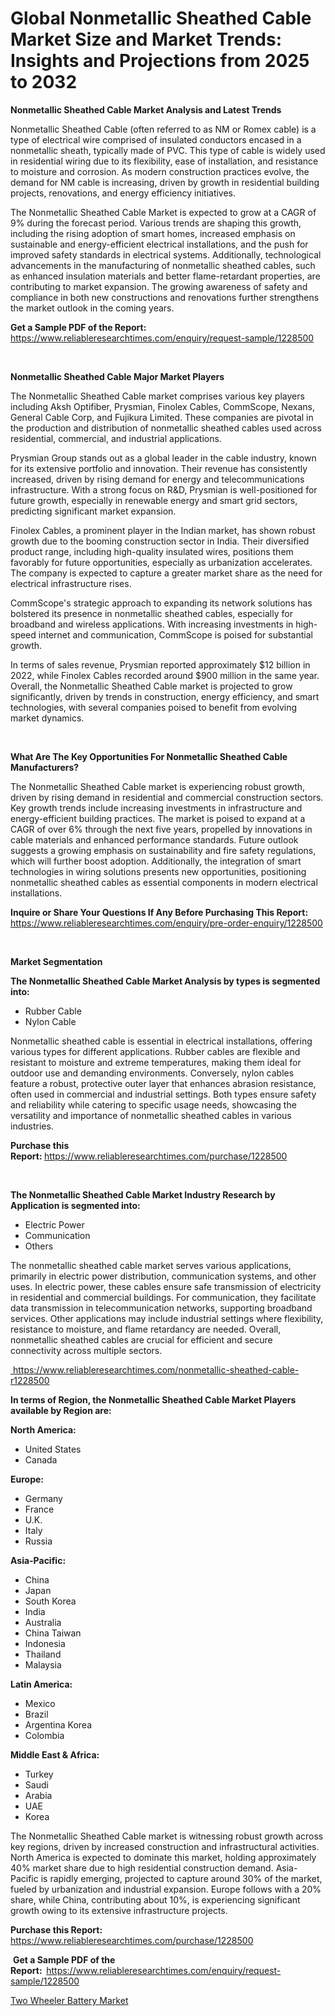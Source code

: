 <p><h1>Global Nonmetallic Sheathed Cable Market Size and Market Trends: Insights and Projections from 2025 to 2032</h1></p><p><strong>Nonmetallic Sheathed Cable Market Analysis and Latest Trends</strong></p>
<p><p>Nonmetallic Sheathed Cable (often referred to as NM or Romex cable) is a type of electrical wire comprised of insulated conductors encased in a nonmetallic sheath, typically made of PVC. This type of cable is widely used in residential wiring due to its flexibility, ease of installation, and resistance to moisture and corrosion. As modern construction practices evolve, the demand for NM cable is increasing, driven by growth in residential building projects, renovations, and energy efficiency initiatives.</p><p>The Nonmetallic Sheathed Cable Market is expected to grow at a CAGR of 9% during the forecast period. Various trends are shaping this growth, including the rising adoption of smart homes, increased emphasis on sustainable and energy-efficient electrical installations, and the push for improved safety standards in electrical systems. Additionally, technological advancements in the manufacturing of nonmetallic sheathed cables, such as enhanced insulation materials and better flame-retardant properties, are contributing to market expansion. The growing awareness of safety and compliance in both new constructions and renovations further strengthens the market outlook in the coming years.</p></p>
<p><strong>Get a Sample PDF of the Report:&nbsp;</strong> <a href="https://www.reliableresearchtimes.com/enquiry/request-sample/1228500?utm_campaign=3311&utm_medium=2&utm_source=Github&utm_content=ia&utm_term=07042025&utm_id=nonmetallic-sheathed-cable">https://www.reliableresearchtimes.com/enquiry/request-sample/1228500</a></p>
<p>&nbsp;</p>
<p><strong>Nonmetallic Sheathed Cable Major Market Players</strong></p>
<p><p>The Nonmetallic Sheathed Cable market comprises various key players including Aksh Optifiber, Prysmian, Finolex Cables, CommScope, Nexans, General Cable Corp, and Fujikura Limited. These companies are pivotal in the production and distribution of nonmetallic sheathed cables used across residential, commercial, and industrial applications.</p><p>Prysmian Group stands out as a global leader in the cable industry, known for its extensive portfolio and innovation. Their revenue has consistently increased, driven by rising demand for energy and telecommunications infrastructure. With a strong focus on R&D, Prysmian is well-positioned for future growth, especially in renewable energy and smart grid sectors, predicting significant market expansion.</p><p>Finolex Cables, a prominent player in the Indian market, has shown robust growth due to the booming construction sector in India. Their diversified product range, including high-quality insulated wires, positions them favorably for future opportunities, especially as urbanization accelerates. The company is expected to capture a greater market share as the need for electrical infrastructure rises.</p><p>CommScope's strategic approach to expanding its network solutions has bolstered its presence in nonmetallic sheathed cables, especially for broadband and wireless applications. With increasing investments in high-speed internet and communication, CommScope is poised for substantial growth.</p><p>In terms of sales revenue, Prysmian reported approximately $12 billion in 2022, while Finolex Cables recorded around $900 million in the same year. Overall, the Nonmetallic Sheathed Cable market is projected to grow significantly, driven by trends in construction, energy efficiency, and smart technologies, with several companies poised to benefit from evolving market dynamics.</p></p>
<p>&nbsp;</p>
<p><strong>What Are The Key Opportunities For Nonmetallic Sheathed Cable Manufacturers?</strong></p>
<p><p>The Nonmetallic Sheathed Cable market is experiencing robust growth, driven by rising demand in residential and commercial construction sectors. Key growth trends include increasing investments in infrastructure and energy-efficient building practices. The market is poised to expand at a CAGR of over 6% through the next five years, propelled by innovations in cable materials and enhanced performance standards. Future outlook suggests a growing emphasis on sustainability and fire safety regulations, which will further boost adoption. Additionally, the integration of smart technologies in wiring solutions presents new opportunities, positioning nonmetallic sheathed cables as essential components in modern electrical installations.</p></p>
<p><strong>Inquire or Share Your Questions If Any Before Purchasing This Report:</strong> <a href="https://www.reliableresearchtimes.com/enquiry/pre-order-enquiry/1228500?utm_campaign=3311&utm_medium=2&utm_source=Github&utm_content=ia&utm_term=07042025&utm_id=nonmetallic-sheathed-cable">https://www.reliableresearchtimes.com/enquiry/pre-order-enquiry/1228500</a></p>
<p>&nbsp;</p>
<p><strong>Market Segmentation</strong></p>
<p><strong>The Nonmetallic Sheathed Cable Market Analysis by types is segmented into:</strong></p>
<p><ul><li>Rubber Cable</li><li>Nylon Cable</li></ul></p>
<p><p>Nonmetallic sheathed cable is essential in electrical installations, offering various types for different applications. Rubber cables are flexible and resistant to moisture and extreme temperatures, making them ideal for outdoor use and demanding environments. Conversely, nylon cables feature a robust, protective outer layer that enhances abrasion resistance, often used in commercial and industrial settings. Both types ensure safety and reliability while catering to specific usage needs, showcasing the versatility and importance of nonmetallic sheathed cables in various industries.</p></p>
<p><strong>Purchase this Report:&nbsp;</strong><a href="https://www.reliableresearchtimes.com/purchase/1228500?utm_campaign=3311&utm_medium=2&utm_source=Github&utm_content=ia&utm_term=07042025&utm_id=nonmetallic-sheathed-cable">https://www.reliableresearchtimes.com/purchase/1228500</a></p>
<p>&nbsp;</p>
<p><strong>The Nonmetallic Sheathed Cable Market Industry Research by Application is segmented into:</strong></p>
<p><ul><li>Electric Power</li><li>Communication</li><li>Others</li></ul></p>
<p><p>The nonmetallic sheathed cable market serves various applications, primarily in electric power distribution, communication systems, and other uses. In electric power, these cables ensure safe transmission of electricity in residential and commercial buildings. For communication, they facilitate data transmission in telecommunication networks, supporting broadband services. Other applications may include industrial settings where flexibility, resistance to moisture, and flame retardancy are needed. Overall, nonmetallic sheathed cables are crucial for efficient and secure connectivity across multiple sectors.</p></p>
<p><a href="https://www.reliableresearchtimes.com/nonmetallic-sheathed-cable-r1228500?utm_campaign=3311&utm_medium=2&utm_source=Github&utm_content=ia&utm_term=07042025&utm_id=nonmetallic-sheathed-cable">&nbsp;https://www.reliableresearchtimes.com/nonmetallic-sheathed-cable-r1228500</a></p>
<p><strong>In terms of Region, the Nonmetallic Sheathed Cable Market Players available by Region are:</strong></p>
<p>
    <p> <strong> North America: </strong>
        <ul>
            <li>United States</li>
            <li>Canada</li>
        </ul>
        </p> 
    <p> <strong> Europe: </strong>
        <ul>
            <li>Germany</li>
            <li>France</li>
            <li>U.K.</li>
            <li>Italy</li>
            <li>Russia</li>
        </ul>
        </p> 
    <p> <strong> Asia-Pacific: </strong>
        <ul>
            <li>China</li>
            <li>Japan</li>
            <li>South Korea</li>
            <li>India</li>
            <li>Australia</li>
            <li>China Taiwan</li>
            <li>Indonesia</li>
            <li>Thailand</li>
            <li>Malaysia</li>
        </ul>
        </p> 
    <p> <strong> Latin America: </strong>
        <ul>
            <li>Mexico</li>
            <li>Brazil</li>
            <li>Argentina Korea</li>
            <li>Colombia</li>
        </ul>
        </p> 
    <p> <strong> Middle East & Africa: </strong>
        <ul>
            <li>Turkey</li>
            <li>Saudi</li>
            <li>Arabia</li>
            <li>UAE</li>
            <li>Korea</li>
        </ul>
    </p>
    </p>
<p><p>The Nonmetallic Sheathed Cable market is witnessing robust growth across key regions, driven by increased construction and infrastructural activities. North America is expected to dominate this market, holding approximately 40% market share due to high residential construction demand. Asia-Pacific is rapidly emerging, projected to capture around 30% of the market, fueled by urbanization and industrial expansion. Europe follows with a 20% share, while China, contributing about 10%, is experiencing significant growth owing to its extensive infrastructure projects.</p></p>
<p><strong>Purchase this Report: </strong><a href="https://www.reliableresearchtimes.com/purchase/1228500?utm_campaign=3311&utm_medium=2&utm_source=Github&utm_content=ia&utm_term=07042025&utm_id=nonmetallic-sheathed-cable">https://www.reliableresearchtimes.com/purchase/1228500</a></p>
<p>&nbsp;<strong>Get a Sample PDF of the Report:&nbsp;&nbsp;</strong><a href="https://www.reliableresearchtimes.com/enquiry/request-sample/1228500?utm_campaign=3311&utm_medium=2&utm_source=Github&utm_content=ia&utm_term=07042025&utm_id=nonmetallic-sheathed-cable">https://www.reliableresearchtimes.com/enquiry/request-sample/1228500</a></p>
<p><strong></strong></p>
<p><p><a href="https://github.com/cachuhashieb/Market-Research-Report-List-1/blob/main/two-wheeler-battery-market.md?utm_campaign=3311&utm_medium=2&utm_source=Github&utm_content=ia&utm_term=07042025&utm_id=nonmetallic-sheathed-cable">Two Wheeler Battery Market</a></p></p>